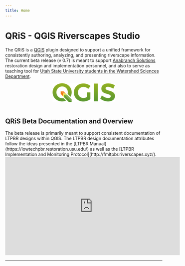 ```yaml
---
title: Home
---
```




<h1>QRiS - QGIS Riverscapes Studio</h1>

The QRiS is a [QGIS](https://www.qgis.org/) plugin designed to support a unified framework for consistently authoring, analyzing, and presenting riverscape information. The current beta release (v 0.7) is meant to support [Anabranch Solutions](https://www.anabranchsolutions.com) restoration design and implementation personnel, and also to serve as teaching tool for [Utah State University students in the Watershed Sciences Department](https://qcnr.usu.edu/wats/).

<div align="center">
  <img src="assets/images/qgis_200.png">
</div>

<br>
<h2><i class="fa fa-map-marker" aria-hidden="true"></i>  QRiS Beta Documentation and Overview</h2>
The beta release is primarily meant to support consistent documentation of LTPBR designs within QGIS. The LTPBR design documentation attributes follow the ideas presented in the [LTPBR Manual](https://lowtechpbr.restoration.usu.edu/) as well as the [LTPBR Implementation and Monitoring Protocol](http://fmltpbr.riverscapes.xyz/).

<div class="responsive-embed widescreen">
  <iframe width="560" height="315" src="https://www.youtube.com/embed/2fhFpqZZ3qs" frameborder="0" allow="autoplay; encrypted-media" allowfullscreen></iframe>
</div>
<hr>